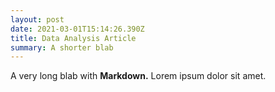```yaml
---
layout: post
date: 2021-03-01T15:14:26.390Z
title: Data Analysis Article
summary: A shorter blab
---
```

A very long blab with **Markdown.** Lorem ipsum dolor sit amet.
